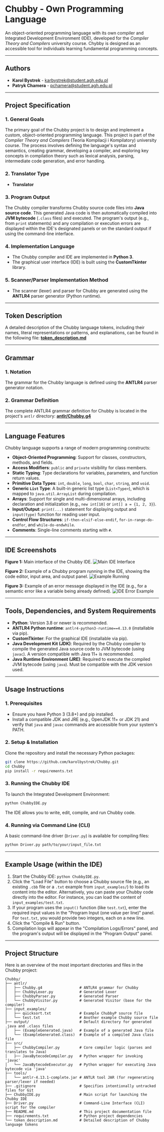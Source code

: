 # Chubby - Own Programming Language

An object-oriented programming language with its own compiler and Integrated Development Environment (IDE), developed for the *Compiler Theory and Compilers* university course. Chybby is designed as an accessible tool for individuals learning fundamental programming concepts.

---

## Authors

* **Karol Bystrek** - [karbystrek@student.agh.edu.pl](mailto:karbystrek@student.agh.edu.pl) 
* **Patryk Chamera** - [pchamera@student.agh.edu.pl](mailto:pchamera@student.agh.edu.pl) 

---

## Project Specification

### 1. General Goals
The primary goal of the Chubby project is to design and implement a custom, object-oriented programming language. This project is part of the *Compiler Theory and Compilers* (Teoria Kompilacji i Kompilatory) university course. The process involves defining the language's syntax and semantics, creating grammar, developing a compiler, and exploring key concepts in compilation theory such as lexical analysis, parsing, intermediate code generation, and error handling.

### 2. Translator Type
* **Translator** 

### 3. Program Output
The Chubby compiler transforms Chubby source code files into **Java source code**. This generated Java code is then automatically compiled into **JVM bytecode** (`.class` files) and executed. The program's output (e.g., from `print` statements) and any compilation or execution errors are displayed within the IDE's designated panels or on the standard output if using the command-line interface.

### 4. Implementation Language
* The Chubby compiler and IDE are implemented in **Python 3**.
* The graphical user interface (IDE) is built using the **CustomTkinter** library.

### 5. Scanner/Parser Implementation Method
* The scanner (lexer) and parser for Chubby are generated using the **ANTLR4** parser generator (Python runtime). 

---

## Token Description

A detailed description of the Chubby language tokens, including their names, literal representations or patterns, and explanations, can be found in the following file:
**[token_description.md](token_description.md)**

---

## Grammar

### 1. Notation
The grammar for the Chubby language is defined using the **ANTLR4** parser generator notation. 

### 2. Grammar Definition
The complete ANTLR4 grammar definition for Chubby is located in the project's `antlr` directory:
**[antlr/Chubby.g4](antlr/Chubby.g4)**

---

## Language Features

Chubby language supports a range of modern programming constructs:

* **Object-Oriented Programming**: Support for classes, constructors, methods, and fields.
* **Access Modifiers**: `public` and `private` visibility for class members.
* **Static Typing**: Type declarations for variables, parameters, and function return values.
* **Primitive Data Types**: `int`, `double`, `long`, `bool`, `char`, `string`, and `void`.
* **Generic `List` Type**: A built-in generic list type (`List<Type>`), which is mapped to `java.util.ArrayList` during compilation.
* **Arrays**: Support for single and multi-dimensional arrays, including declaration and initialization (e.g., `new int[10]` or `int[] a = {1, 2, 3}`).
* **Input/Output**: `print(...)` statement for displaying output and `input(type)` function for reading user input.
* **Control Flow Structures**: `if-then-elsif-else-endif`, `for-in-range-do-endfor`, and `while-do-endwhile`.
* **Comments**: Single-line comments starting with `#`.

---

## IDE Screenshots

**Figure 1:** Main interface of the Chubby IDE.
![Main IDE Interface](photos/gui_main_view.png)

**Figure 2:** Example of a Chubby program running in the IDE, showing the code editor, input area, and output panel.
![Example Running](photos/gui_example_run.png)

**Figure 3:** Example of an error message displayed in the IDE (e.g., for a semantic error like a variable being already defined).
![IDE Error Example](photos/gui_error_already_defined.png)


---

## Tools, Dependencies, and System Requirements

* **Python**: Version 3.8 or newer is recommended.
* **ANTLR4 Python runtime**: `antlr4-python3-runtime==4.13.0` (installable via pip).
* **CustomTkinter**: For the graphical IDE (installable via pip).
* **Java Development Kit (JDK)**: Required by the Chubby compiler to compile the generated Java source code to JVM bytecode (using `javac`). A version compatible with Java 11+ is recommended.
* **Java Runtime Environment (JRE)**: Required to execute the compiled JVM bytecode (using `java`). Must be compatible with the JDK version used.

---

## Usage Instructions

### 1. Prerequisites
* Ensure you have Python 3 (3.8+) and pip installed.
* Install a compatible JDK and JRE (e.g., OpenJDK 11+ or JDK 21) and verify that `java` and `javac` commands are accessible from your system's PATH.

### 2. Setup & Installation
Clone the repository and install the necessary Python packages:
```bash
git clone https://github.com/karolbystrek/Chubby.git
cd Chubby
pip install -r requirements.txt
```

### 3. Running the Chubby IDE
To launch the Integrated Development Environment:

```bash
python ChubbyIDE.py
```

The IDE allows you to write, edit, compile, and run Chubby code.

### 4. Running via Command Line (CLI)
A basic command-line driver (`Driver.py`) is available for compiling files:

```bash
python Driver.py path/to/your/input_file.txt
```


---

## Example Usage (within the IDE)

1. Start the Chubby IDE: `python ChubbyIDE.py`.
2. Click the "Load File" button to choose a Chubby source file (e.g., an existing `.cbb` file or a `.txt` example from `input_examples/`) to load its content into the editor. Alternatively, you can paste your Chubby code directly into the editor. For instance, you can load the content of `input_examples/test.txt`.
3. If your program uses the `input()` function (like `test.txt`), enter the required input values in the "Program Input (one value per line)" panel. For `test.txt`, you would provide two integers, each on a new line.
4. Click the "Compile & Run" button.
5. Compilation logs will appear in the "Compilation Logs/Errors" panel, and the program's output will be displayed in the "Program Output" panel.
   
---

## Project Structure

Here is an overview of the most important directories and files in the Chubby project:

```plaintext
Chubby/
├── antlr/
│   ├── Chubby.g4                 # ANTLR4 grammar for Chubby
│   ├── ChubbyLexer.py            # Generated Lexer
│   ├── ChubbyParser.py           # Generated Parser
│   └── ChubbyVisitor.py          # Generated Visitor (base for the compiler)
├── input_examples/
│   ├── quicksort.txt             # Example ChubbyP source file
│   └── test.txt                  # Another example Chubby source file
├── output/                       # Default directory for generated .java and .class files
│   ├── (ExampleGenerated.java)   # Example of a generated Java file
│   └── (ExampleGenerated.class)  # Example of a compiled Java class file
├── src/
│   ├── ChubbyCompiler.py         # Core compiler logic (parses and translates to Java)
│   ├── JavaBytecodeCompiler.py   # Python wrapper for invoking 'javac'
│   └── JavaBytecodeExecutor.py   # Python wrapper for executing Java bytecode via 'java'
├── tools/
│   └── antlr-4.13.1-complete.jar # ANTLR tool JAR (for regenerating parser/lexer if needed)
├── .gitignore                    # Specifies intentionally untracked files for Git
├── ChubbyIDE.py                  # Main script for launching the Chubby IDE
├── Driver.py                     # Command-Line Interface (CLI) script for the compiler
├── README.md                     # This project documentation file
├── requirements.txt              # Python project dependencies
└── token_description.md          # Detailed description of Chubby language tokens

```
